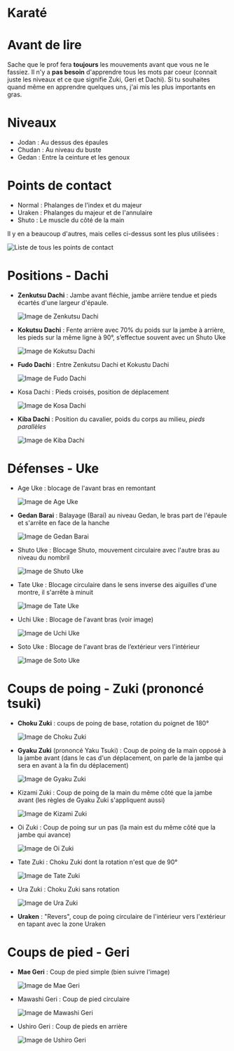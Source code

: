 # Karaté

# Avant de lire
Sache que le prof fera **toujours** les mouvements avant que vous ne le fassiez. Il n'y a **pas besoin** d'apprendre tous les mots par coeur (connait juste les niveaux et ce que signifie Zuki, Geri et Dachi). Si tu souhaites quand même en apprendre quelques uns, j'ai mis les plus importants en gras.

# Niveaux
- Jodan : Au dessus des épaules
- Chudan : Au niveau du buste
- Gedan : Entre la ceinture et les genoux

# Points de contact
- Normal : Phalanges de l'index et du majeur
- Uraken : Phalanges du majeur et de l'annulaire
- Shuto : Le muscle du côté de la main

Il y en a beaucoup d'autres, mais celles ci-dessus sont les plus utilisées :

![Liste de tous les points de contact](http://skdmery.e-monsite.com/medias/images/points-de-contact.jpg)

# Positions - Dachi

- **Zenkutsu Dachi** : Jambe avant fléchie, jambe arrière tendue et pieds écartés d'une largeur d'épaule.

  ![Image de Zenkutsu Dachi](http://skdmery.e-monsite.com/medias/images/zenkutsu-dachi.jpg)

- **Kokutsu Dachi** : Fente arrière avec 70% du poids sur la jambe à arrière, les pieds sur la même ligne à 90°, s’effectue souvent avec un Shuto Uke

  ![Image de Kokutsu Dachi](http://skdmery.e-monsite.com/medias/images/kokutsu-dachi.jpg)

- **Fudo Dachi** : Entre Zenkutsu Dachi et Kokustu Dachi

  ![Image de Fudo Dachi](http://skdmery.e-monsite.com/medias/images/fudo-dachi.jpg)

- Kosa Dachi : Pieds croisés, position de déplacement
  
  ![Image de Kosa Dachi](http://skdmery.e-monsite.com/medias/images/kosa-dachi.jpg)

- **Kiba Dachi** : Position du cavalier, poids du corps au milieu, _pieds parallèles_
  
  ![Image de Kiba Dachi](http://skdmery.e-monsite.com/medias/images/kiba-dachi.jpg)

# Défenses - Uke

- Age Uke : blocage de l'avant bras en remontant
  
  ![Image de Age Uke](http://skdmery.e-monsite.com/medias/images/age-uke.jpg)

- **Gedan Barai** : Balayage (Barai) au niveau Gedan, le bras part de l'épaule et s'arrête en face de la hanche
  
  ![Image de Gedan Barai](http://skdmery.e-monsite.com/medias/images/gedan-barai-1.jpg)

- Shuto Uke : Blocage Shuto, mouvement circulaire avec l'autre bras au niveau du nombril
  
  ![Image de Shuto Uke](http://skdmery.e-monsite.com/medias/images/shuto-uke.jpg)

- Tate Uke : Blocage circulaire dans le sens inverse des aiguilles d'une montre, il s'arrête à minuit
  
  ![Image de Tate Uke](http://skdmery.e-monsite.com/medias/images/tate-uke.jpg)

- Uchi Uke : Blocage de l'avant bras (voir image)
  
  ![Image de Uchi Uke](http://skdmery.e-monsite.com/medias/images/uchi-uke-1.jpg)

- Soto Uke : Blocage de l'avant bras de l’extérieur vers l'intérieur
  
  ![Image de Soto Uke](http://skdmery.e-monsite.com/medias/images/soto-uke.jpg)

# Coups de poing - Zuki (prononcé tsuki)

- **Choku Zuki** : coups de poing de base, rotation du poignet de 180°
  
  ![Image de Choku Zuki](http://skdmery.e-monsite.com/medias/images/choku-zuki.jpg)

- **Gyaku Zuki** (prononcé Yaku Tsuki) : Coup de poing de la main opposé à la jambe avant (dans le cas d'un déplacement, on parle de la jambe qui sera en avant à la fin du déplacement)
  
  ![Image de Gyaku Zuki](http://skdmery.e-monsite.com/medias/images/gyaku-zuki.jpg)

- Kizami Zuki : Coup de poing de la main du même côté que la jambe avant (les règles de Gyaku Zuki s'appliquent aussi)
  
  ![Image de Kizami Zuki](http://skdmery.e-monsite.com/medias/images/kizami-zuki-1.jpg)

- Oi Zuki : Coup de poing sur un pas (la main est du même côté que la jambe qui avance)
  
  ![Image de Oi Zuki](http://skdmery.e-monsite.com/medias/images/oi-zuki.jpg)

- Tate Zuki : Choku Zuki dont la rotation n'est que de 90°
  
  ![Image de Tate Zuki](http://skdmery.e-monsite.com/medias/images/tate-zuki.jpg)

- Ura Zuki : Choku Zuki sans rotation
  
  ![Image de Ura Zuki](http://skdmery.e-monsite.com/medias/images/ura-zuki.jpg)

- **Uraken** : "Revers", coup de poing circulaire de l'intérieur vers l'extérieur en tapant avec la zone Uraken

# Coups de pied - Geri

- **Mae Geri** : Coup de pied simple (bien suivre l'image)
  
  ![Image de Mae Geri](http://skdmery.e-monsite.com/medias/images/mae-geri.jpg)

- Mawashi Geri : Coup de pied circulaire
  
  ![Image de Mawashi Geri](http://skdmery.e-monsite.com/medias/images/mawashi-geri.jpg)

- Ushiro Geri : Coup de pieds en arrière
  
  ![Image de Ushiro Geri](http://skdmery.e-monsite.com/medias/images/ushiro-geri.jpg)
